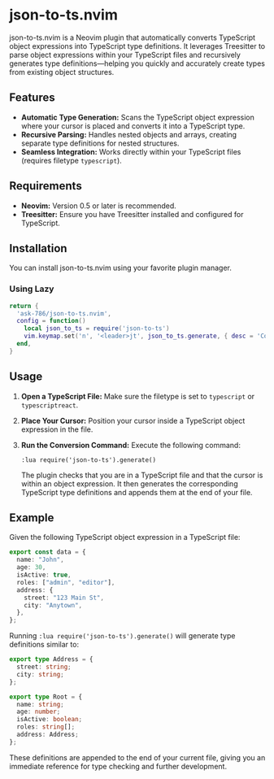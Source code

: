# json-to-ts.nvim

json-to-ts.nvim is a Neovim plugin that automatically converts TypeScript object expressions into TypeScript type definitions. It leverages Treesitter to parse object expressions within your TypeScript files and recursively generates type definitions—helping you quickly and accurately create types from existing object structures.

## Features

- **Automatic Type Generation:** Scans the TypeScript object expression where your cursor is placed and converts it into a TypeScript type.
- **Recursive Parsing:** Handles nested objects and arrays, creating separate type definitions for nested structures.
- **Seamless Integration:** Works directly within your TypeScript files (requires filetype `typescript`).

## Requirements

- **Neovim:** Version 0.5 or later is recommended.
- **Treesitter:** Ensure you have Treesitter installed and configured for TypeScript.

## Installation

You can install json-to-ts.nvim using your favorite plugin manager.

### Using Lazy

```lua
return {
  'ask-786/json-to-ts.nvim',
  config = function()
    local json_to_ts = require('json-to-ts')
    vim.keymap.set('n', '<leader>jt', json_to_ts.generate, { desc = 'Convert Object to TS Type' })
  end,
}
```

## Usage

1. **Open a TypeScript File:**
   Make sure the filetype is set to `typescript` or `typescriptreact`.

2. **Place Your Cursor:**
   Position your cursor inside a TypeScript object expression in the file.

3. **Run the Conversion Command:**
   Execute the following command:
   ```vim
   :lua require('json-to-ts').generate()
   ```
   The plugin checks that you are in a TypeScript file and that the cursor is within an object expression. It then generates the corresponding TypeScript type definitions and appends them at the end of your file.

## Example

Given the following TypeScript object expression in a TypeScript file:

```typescript
export const data = {
  name: "John",
  age: 30,
  isActive: true,
  roles: ["admin", "editor"],
  address: {
    street: "123 Main St",
    city: "Anytown",
  },
};
```

Running `:lua require('json-to-ts').generate()` will generate type definitions similar to:

```typescript
export type Address = {
  street: string;
  city: string;
};

export type Root = {
  name: string;
  age: number;
  isActive: boolean;
  roles: string[];
  address: Address;
};
```

These definitions are appended to the end of your current file, giving you an immediate reference for type checking and further development.
